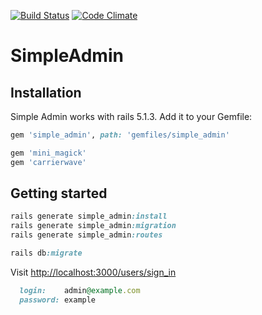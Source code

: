 [![Build Status](https://travis-ci.org/dmitriy-strukov/simple_admin.svg?branch=master)](https://travis-ci.org/dmitriy-strukov/simple_admin)
[![Code Climate](https://codeclimate.com/github/dmitriy-strukov/simple_admin/badges/gpa.svg)](https://codeclimate.com/github/dmitriy-strukov/simple_admin)
# SimpleAdmin

## Installation
Simple Admin works with rails 5.1.3. Add it to your Gemfile:

```ruby
gem 'simple_admin', path: 'gemfiles/simple_admin'

gem 'mini_magick'
gem 'carrierwave'
```

## Getting started

```ruby
rails generate simple_admin:install
rails generate simple_admin:migration
rails generate simple_admin:routes

rails db:migrate
```

Visit [http://localhost:3000/users/sign_in](http://localhost:3000/users/sign_in)
```ruby
  login:    admin@example.com
  password: example
```
